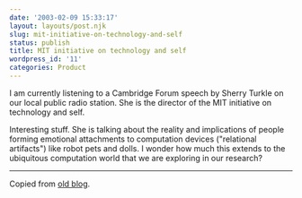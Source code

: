 ```yaml
---
date: '2003-02-09 15:33:17'
layout: layouts/post.njk
slug: mit-initiative-on-technology-and-self
status: publish
title: MIT initiative on technology and self
wordpress_id: '11'
categories: Product
---
```


I am currently listening to a Cambridge Forum speech by Sherry Turkle on our local public radio station. She is the director of the MIT initiative on technology and self.

Interesting stuff. She is talking about the reality and implications of people forming emotional attachments to computation devices ("relational artifacts") like robot pets and dolls. I wonder how much this extends to the ubiquitous computation world that we are exploring in our research?


* * *


Copied from [old blog](http://web.archive.org/web/20030409001905/http://www.obrain.com/Eamonn/archives/000066.html).

